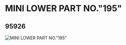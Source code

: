 # MINI LOWER PART NO."195"
## 95926
![MINI LOWER PART NO."195"](https://lc-www-live-s.legocdn.com/media/bricks/5/2/4623108.jpg)